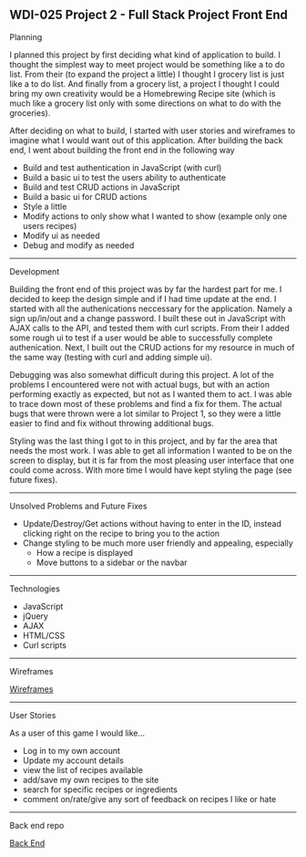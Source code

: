 WDI-025 Project 2 - Full Stack Project Front End
---
Planning

I planned this project by first deciding what kind of application to build.  I thought the simplest way to meet project would be something like a to do list.  From their (to expand the project a little) I thought I grocery list is just like a to do list.  And finally from a grocery list, a project I thought I could bring my own creativity would be a Homebrewing Recipe site (which is much like a grocery list only with some directions on what to do with the groceries).

After deciding on what to build, I started with user stories and wireframes to imagine what I would want out of this application. After building the back end, I went about building the front end in the following way

- Build and test authentication in JavaScript (with curl)
- Build a basic ui to test the users ability to authenticate
- Build and test CRUD actions in JavaScript
- Build a basic ui for CRUD actions
- Style a little
- Modify actions to only show what I wanted to show (example only one users recipes)
- Modify ui as needed
- Debug and modify as needed

---
Development

Building the front end of this project was by far the hardest part for me.  I decided to keep the design simple and if I had time update at the end.  I started with all the authenications neccessary for the application.  Namely a sign up/in/out and a change password.  I built these out in JavaScript with AJAX calls to the API, and tested them with curl scripts.  From their I added some rough ui to test if a user would be able to successfully complete authenication.  Next, I built out the CRUD actions for my resource in much of the same way (testing with curl and adding simple ui).

Debugging was also somewhat difficult during this project.  A lot of the problems I encountered were not with actual bugs, but with an action performing exactly as expected, but not as I wanted them to act.  I was able to trace down most of these problems and find a fix for them.  The actual bugs that were thrown were a lot similar to Project 1, so they were a little easier to find and fix without throwing additional bugs.

Styling was the last thing I got to in this project, and by far the area that needs the most work.  I was able to get all information I wanted to be on the screen to display, but it is far from the most pleasing user interface that one could come across.  With more time I would have kept styling the page (see future fixes).

---
Unsolved Problems and Future Fixes

- Update/Destroy/Get actions without having to enter in the ID, instead clicking right on the recipe to bring you to the action
- Change styling to be much more user friendly and appealing, especially
  - How a recipe is displayed
  - Move buttons to a sidebar or the navbar

---
Technologies

- JavaScript
- jQuery
- AJAX
- HTML/CSS
- Curl scripts

---
Wireframes

[Wireframes](https://imgur.com/a/ZBh3BhT)


---
User Stories

As a user of this game I would like...
- Log in to my own account
- Update my account details
- view the list of recipes available
- add/save my own recipes to the site
- search for specific recipes or ingredients
- comment on/rate/give any sort of feedback on recipes I like or hate

---
Back end repo

[Back End](https://github.com/reganbp/wort-api)
